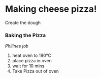 # Making cheese pizza! 

Create the dough 

### Baking the Pizza 
_Philines job_ 
1. heat oven to 180°C
2. place pizza in oven 
3. wait for 10 mins
4. Take Pizza out of oven


